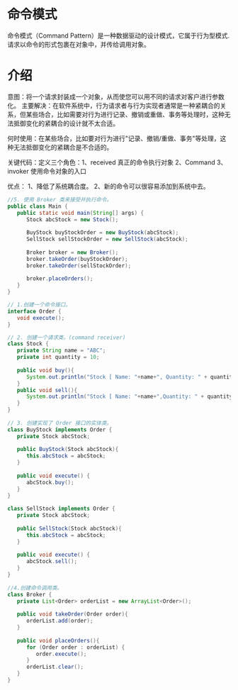

# 命令模式
命令模式（Command Pattern）是一种数据驱动的设计模式，它属于行为型模式.
请求以命令的形式包裹在对象中，并传给调用对象。

# 介绍
意图：将一个请求封装成一个对象，从而使您可以用不同的请求对客户进行参数化。
主要解决：在软件系统中，行为请求者与行为实现者通常是一种紧耦合的关系，但某些场合，比如需要对行为进行记录、撤销或重做、事务等处理时，这种无法抵御变化的紧耦合的设计就不太合适。

何时使用：在某些场合，比如要对行为进行"记录、撤销/重做、事务"等处理，这种无法抵御变化的紧耦合是不合适的。

关键代码：定义三个角色：1、received 真正的命令执行对象 2、Command 3、invoker 使用命令对象的入口

优点： 1、降低了系统耦合度。 2、新的命令可以很容易添加到系统中去。


``` java
//5. 使用 Broker 类来接受并执行命令。
public class Main {
   public static void main(String[] args) {
      Stock abcStock = new Stock();
 
      BuyStock buyStockOrder = new BuyStock(abcStock);
      SellStock sellStockOrder = new SellStock(abcStock);
 
      Broker broker = new Broker();
      broker.takeOrder(buyStockOrder);
      broker.takeOrder(sellStockOrder);
 
      broker.placeOrders();
   }
}

// 1.创建一个命令接口。
interface Order {
   void execute();
}

// 2. 创建一个请求类。(command receiver)
class Stock {
   private String name = "ABC";
   private int quantity = 10;
 
   public void buy(){
      System.out.println("Stock [ Name: "+name+", Quantity: " + quantity +" ] bought");
   }
   public void sell(){
      System.out.println("Stock [ Name: "+name+",Quantity: " + quantity +" ] sold");
   }
}
     
// 3. 创建实现了 Order 接口的实体类。
class BuyStock implements Order {
   private Stock abcStock;
 
   public BuyStock(Stock abcStock){
      this.abcStock = abcStock;
   }
 
   public void execute() {
      abcStock.buy();
   }
}
                         
class SellStock implements Order {
   private Stock abcStock;
 
   public SellStock(Stock abcStock){
      this.abcStock = abcStock;
   }
 
   public void execute() {
      abcStock.sell();
   }
}
    
//4.创建命令调用类。
class Broker {
   private List<Order> orderList = new ArrayList<Order>(); 
 
   public void takeOrder(Order order){
      orderList.add(order);      
   }
 
   public void placeOrders(){
      for (Order order : orderList) {
         order.execute();
      }
      orderList.clear();
   }
}
                         

```